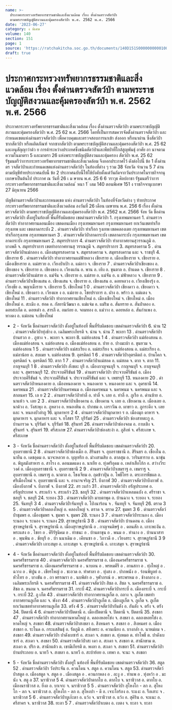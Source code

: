 ```yaml
---
name: >-
  ประกาศกระทรวงทรัพยากรธรรมชาติและสิ่งแวดล้อม เรื่อง ตั้งด่านตรวจสัตว์ป่า
  ตามพระราชบัญญัติสงวนและคุ้มครองสัตว์ป่า พ.ศ. 2562 พ.ศ. 2566
date: '2023-06-27'
category: ง พิเศษ
volume: 140
section: 151
page: 1
source: 'https://ratchakitcha.soc.go.th/documents/140D151S0000000000100.pdf'
draft: true
---
```


# ประกาศกระทรวงทรัพยากรธรรมชาติและสิ่งแวดล้อม เรื่อง ตั้งด่านตรวจสัตว์ป่า ตามพระราชบัญญัติสงวนและคุ้มครองสัตว์ป่า พ.ศ. 2562 พ.ศ. 2566

ประกาศกระทรวงทรัพยากรธรรมชาติและสิ่งแวดล้อม เรื่อง ตั้งด่านตรวจสัตว์ป่า ตามพระราชบัญญัติสงวนและคุ้มครองสัตว์ป่า พ.ศ. 25 62 พ.ศ. 2566 โดยที่เป็นการสมควรจัดตั้งด่านตรวจสัตว์ป่า และกำหนดเขตแห่งด่านตรวจสัตว์ป่า เพื่อควบคุมและตรวจสอบการนาเข้า ส่งออก หรือนาผ่าน ซึ่งสัตว์ป่า ซากสัตว์ป่า หรือผลิตภัณฑ์ จากซากสัตว์ป่า ตามพระราชบัญญัติสงวนและคุ้มครองสัตว์ป่า พ.ศ. 25 62 และอนุสัญญาว่าด้ว ย การค้าระหว่างประเทศซึ่งชนิดสัตว์ป่าและพืชป่าที่ใกล้สูญพันธุ์ อาศัย อา นาจตามความในมาตรา 5 และมาตรา 26 แห่งพระราชบัญญัติสงวนและคุ้มครอง สัตว์ป่า พ.ศ. 25 62 รัฐมนตรีว่าการกระทรวงทรัพยากรธรรมชาติและสิ่งแวดล้อม จึงออกประกาศไว้ ดังต่อไปนี้ ข้อ 1 ตั้งด่านตร วจสัตว์ป่าและกำหนดเขตแห่งด่านตรวจสัตว์ป่า ในท้องที่ต่าง ๆ รวม 38 จังหวัด จำนวน 5 7 ด่าน ตามบัญชีท้ายประกาศฉบับนี้ ข้อ 2 ประกาศฉบับนี้ให้ใช้บังคับตั้งแต่วันถัดจากวันประกาศในราชกิจจานุเบกษาเป็นต้นไป ประกาศ ณ วันที่ 26 เ ม ษายน พ.ศ. 25 6 6 วราวุธ ศิลปอาชา รัฐมนตรีว่าการกระทรวงทรัพยากรธรรมชาติและสิ่งแวดล้อม ้ หนา 1 ่ เลม 140 ตอนพิเศษ 151 ง ราชกิจจานุเบกษา 27 มิถุนายน 2566

บัญชีด่านตรวจสัตว์ป่าและกาหนดเขต แห่ง ด่านตรวจสัตว์ป่า ในท้องที่จังหวัดต่าง ๆ ท้ายประกาศกระทรวงทรัพยากรธรรมชาติและสิ่งแวดล้อม ลงวันที่ 26 เดือน เมษายน พ.ศ. 256 6 เรื่อง ตั้งด่านตรวจสัตว์ป่า ตามพระราชบัญญัติสงวนและคุ้มครองสัตว์ป่า พ.ศ. 2562 พ.ศ. 2566 จังห วัด ชื่อด่านตรวจสัตว์ป่า ตั้งอยู่ในท้องที่ พื้นที่รับผิดชอบ เขตด่านตรวจสัตว์ป่า 1. กรุงเทพมหานคร 1. ด่านตรวจสัตว์ป่า ท่าอากาศยานดอนเมือง เขตดอนเมือง กรุงเทพมหานคร กรุงเทพมหานคร ยกเว้นเขตท่าเรือกรุงเทพ และ เขตลาดกระบัง 2 . ด่านตรวจสัตว์ป่า ท่าเรือก รุงเทพ เขตคลองเตย กรุงเทพมหานคร เขตท่าเรือกรุงเทพ กรุงเทพมหานคร 3 . ด่านตรวจสัตว์ป่าลาดกระบัง เขตลาดกระบัง กรุงเทพมหานคร เขตลาดกระบัง กรุงเทพมหานคร 2. สมุทรปราการ 4. ด่านตรวจสัตว์ป่า ท่าอากาศยานสุวรรณภูมิ อ. บางพลี จ. สมุทรปราการ เขตท่าอากาศยานสุ วรรณภูมิ จ. สมุทรปราการ 3. สมุทรสงคราม 5 . ด่านตรวจสัตว์ป่าแม่กลอง อ. เมืองสมุทรสงคราม จ. สมุทรสงคราม จ. สมุทรสงคราม และ จ. ราชบุรี 4. เชียงราย 6 . ด่านตรวจสัตว์ป่า ท่าอากาศยานแม่ฟ้าหลวง เชียงราย อ. เมืองเชียงราย จ. เชียงราย อ. เมืองเชียงราย อ. แม่สรวย อ. เวียงป่าเป้า อ. แม่ลาว จ. เชียงราย 7 . ด่านตรวจสัตว์ป่าเชียงของ อ. เชียงของ จ. เชียงราย อ. เชียงของ อ. เวียงแก่น อ. พาน อ. เทิง อ. ขุนตาล อ. ป่าแดด จ. เชียงราย 8 . ด่านตรวจสัตว์ป่าแม่สาย อ. แม่จัน จ. เชียงราย อ. แม่สาย อ. แม่จัน อ. แ ม่ฟ้าหลวง จ. เชียงราย 9 . ด่านตรวจสัตว์ป่าเชียงแสน อ. เชียงแสน จ. เชียงราย อ. เชียงแสน อ. ดอยหลวง อ. เวียงเชียงรุ้ง อ. เวียงชัย อ. พญาเม็งราย จ. เชียงราย 5. เชียงใหม่ 1 0 . ด่านตรวจสัตว์ป่า เชียงดาว อ. เชียงดาว จ. เชียงใหม่ อ. เชียงดาว อ. เวียงแห ง อ. แม่อาย อ. ไชยปราการ อ. ฝาง อ. พร้าว อ. แม่แตง จ. เชียงใหม่ 11 . ด่านตรวจสัตว์ป่า ท่าอากาศยานเชียงใหม่ อ. เมืองเชียงใหม่ จ. เชียงใหม่ อ. เมืองเชียงใหม่ อ. สะเมิง อ. ฮอด อ. กัลยานิวัฒนา อ. แม่แจ่ม อ. แม่ริม อ. สันทราย อ. สันป่าตอง อ. ดอยสะเก็ด อ. ดอยเต่า อ. สารภี อ. อมก๋อย อ. จอมทอง อ. แม่วาง อ. ดอยหล่อ อ. สันกำแพง อ. หางดง อ. แม่ออน จ.เชียงใหม่

- 2 - จังหวัด ชื่อด่านตรวจสัตว์ป่า ตั้งอยู่ในท้องที่ พื้นที่รับผิดชอบ เขตด่านตรวจสัตว์ป่า 6. น่าน 12 . ด่านตรวจสัตว์ป่าทุ่งช้าง อ. เฉลิมพระเกียรติ จ. น่าน จ. น่าน 7. พะเยา 13 . ด่านตรวจสัตว์ป่าบ้านฮวก อ . ภูซาง จ . พะเยา จ. พะเยา 8. แม่ฮ่องสอน 1 4 . ด่านตรวจสัตว์ป่า แม่ฮ่องสอน อ. เมืองแม่ฮ่องสอน จ. แม่ฮ่องสอน อ. เมืองแม่ฮ่องสอน อ. ปาย อ. ปางมะผ้า อ. ขุนยวม จ. แม่ฮ่องสอน 1 5 . ด่านตรวจสัตว์ป่า แม่สะเรียง อ. แม่สะเรียง จ. แม่ฮ่องสอน อ. แม่สะเรียง อ. แม่ลาน้อย อ. สบเมย จ. แม่ฮ่องสอน 9. อุตรดิตถ์ 1 6 . ด่านตรวจสัตว์ป่าอุตรดิตถ์ อ. บ้านโคก จ. อุตรดิตถ์ จ. อุตรดิตถ์ 10. ตาก 1 7 . ด่านตรวจสัตว์ป่าแม่สอด อ. แม่สอด จ. ตาก จ. ตาก 11. กาญจนบุรี 1 8 . ด่านตรวจสัตว์ป่า สังขละ บุรี อ. เมืองกาญจนบุรี จ. กาญจนบุรี จ. กาญจนบุรี และ จ. สุพรรณบุรี 12. ประจวบคีรีขันธ์ 19 . ด่านตรวจสัตว์ป่า ประจวบคีรีขันธ์ อ. เมืองประจวบคีรีขันธ์ จ. ประจวบคีรีขันธ์ จ. ประจวบคีรีขันธ์ และ จ. เพชรบุรี 13. หนองคาย 20 . ด่า นตรวจสัตว์ป่าหนองคาย อ. เมืองหนองคาย จ. หนองคาย จ. หนองคาย และ จ. อุดรธานี 14. นครพนม 21 . ด่านตรวจสัตว์ป่านครพนม อ. เมืองนครพนม จ. นครพนม จ. นครพนม และ จ. สกลนคร 15. เล ย 2 2 . ด่านตรวจสัตว์ป่าท่าลี่ อ. ท่าลี่ จ. เลย อ. ท่าลี่ อ. ภูเรือ อ. ด่านซ้าย อ. นาแห้ว จ. เลย 2 3 . ด่านตรวจสัตว์ป่าเชียงคาน อ. เชียงคาน จ. เลย อ. เชียงคาน อ. เมืองเลย อ. นาด้วง อ. วังสะพุง อ. ภูหลวง อ. หนองหิน อ. ปากชม อ. เอราวัณ อ. ผาขาว อ. ภูกระดึง จ. เลย และ จ. หนองบัวลำภู 16. มุกดาหาร 2 4 . ด่านตรวจสัตว์ป่ามุกดาหา ร อ. เมืองมุก ดาหาร จ. มุกดาหาร จ. มุกดาหาร และ จ. ยโสธร 17. บุรีรัมย์ 25 . ด่านตรวจสัตว์ป่า ช่องสายตะกู อ. บ้านกรวด จ. บุรีรัมย์ จ. บุรีรัมย์ 18. สุรินทร์ 26. ด่านตรวจสัตว์ป่าช่องจอม อ. กาบเชิง จ. สุรินทร์ จ. สุรินทร์ 19. ศรีสะเกษ 27. ด่านตรวจสัตว์ป่าช่องสะงำ อ. ภูสิงห์ จ. ศรีสะเกษ จ. ศรีสะเกษ

- 3 - จังหวัด ชื่อด่านตรวจสัตว์ป่า ตั้งอยู่ในท้องที่ พื้นที่รับผิดชอบ เขตด่านตรวจสัตว์ป่า 20. อุบลราชธานี 2 8 . ด่านตรวจสัตว์ป่าช่องเม็ก อ. สิรินธร จ. อุบลราชธานี อ. สิรินธร อ. เขื่องใน อ. นายืน อ. เดชอุดม อ. นาจะหลวย อ. บุญฑริก อ. ม่วงสามสิบ อ. ตาลสุม อ. วารินชาราบ อ. นาขุ่น อ. พิบูลมังสาหาร อ. สาโรง อ. ดอนมดแดง อ. นาเยีย อ. ทุ่งศรีอุดม อ. เหล่าเสือโก้ก อ. สว่างวีระวงศ์ อ. เมืองอุบลราชธานี จ. อุบลราชธานี 2 9 . ด่านตรวจสัตว์ป่าเขมราฐ อ. เขมราฐ จ. อุบลราชธานี อ. เขมราฐ อ. นาตาล อ. โขงเจียม อ. กุดข้าวปุ้น อ. โพธิ์ไทร อ. ตระการพืชผล อ. ศรีเมืองใหม่ จ. อุบลราชธานี และ จ. อานาจเจริญ 21. บึงกาฬ 30 . ด่านตรวจสัตว์ป่าบึงกาฬ อ. เมืองบึงกาฬ จ. บึงกาฬ จ. บึงกาฬ 22. สร ะแก้ว 31 . ด่านตรวจสัตว์ป่า อรัญประเทศ อ. อรัญประเทศ จ. สระแก้ว จ. สระแก้ว 23. ชลบุรี 32 . ด่านตรวจสัตว์ป่าแหลมฉบัง อ. ศรีราชา จ. ชลบุรี จ. ชลบุรี 24. ระยอง 33 . ด่านตรวจสัตว์ป่า มาบตาพุด อ. บ้านฉาง จ. ระยอง จ. ระยอง 25. จันทบุรี 3 4 . ด่านตรวจสัตว์ป่ำจันทบุรี อ. โป่งนาร้อน จ . จันทบุรี จ. จันทบุรี 26. ตราด 3 5 . ด่านตรวจสัตว์ป่าคลองใหญ่ อ. คลองใหญ่ จ. ตราด จ. ตราด 27. ชุมพร 3 6 . ด่านตรวจสัตว์ป่าชุมพร อ. เมืองชุมพร จ. ชุมพร จ. ชุมพร 28. ระนอง 3 7 . ด่านตรวจสัตว์ป่าระนอง อ. เมืองระนอง จ. ระนอง จ. ระนอง 29. สุราษฎร์ธานี 3 8 . ด่านตรวจสัตว์ป่า บ้านดอน อ. เมืองสุราษฎร์ธานี จ. สุราษฎร์ธานี อ. เมืองสุราษฎร์ธานี อ . กาญจนดิษฐ์ อ . ดอนสัก อ. เกาะพะงัน อ. พระแสง อ . ไชยา อ . คีรีรัฐนิคม อ . ท่าชนะ อ . บ้านตาขุน อ . พนม อ . ท่าฉาง อ . บ้านนาสาร อ . พุนพิน อ . ชัยบุรี อ . บ้า นนาเดิม อ . เคียนซา อ . วิภาวดี อ . เวียงสระ จ. สุราษฎร์ธานี 3 9 . ด่านตรวจสัตว์ป่า เกาะสมุย อ. เกาะสมุย จ. สุราษฎร์ธานี อ. เกาะสมุย จ. สุราษฎร์ธานี

- 4 - จังหวัด ชื่อด่านตรวจสัตว์ป่า ตั้งอยู่ในท้องที่ พื้นที่รับผิดชอบ เขตด่านตรวจสัตว์ป่า 30. นครศรีธรรมราช 40 . ด่านตรวจสัตว์ป่า นครศรีธรรมราช อ. เมืองนครศรีธรรมราช จ. นครศรีธรรมราช อ. เมืองนครศรีธรรมราช อ . นาบอน อ . พรหมคีรี อ . ลานสกา อ . ทุ่งใหญ่ อ . ฉวาง อ . พิปูน อ . เชียรใหญ่ อ . ชะอวด อ. ท่าศาลา อ . ทุ่งสง อ . ปากพนัง อ . ร่อนพิบูลย์ อ. หัวไทร อ . บางขัน อ . ถา พรรณรา อ . นบพิตำ อ . จุฬาภรณ์ อ . พระพรหม อ . ช้างกลาง อ . เฉลิมพระเกียรติ จ. นครศรีธรรมราช 41. ด่านตรวจสัตว์ป่า สิชล อ. สิชล จ. นครศรีธรรมราช อ. สิชล อ. ขนอม จ. นครศรีธรรมราช 31. กระบี่ 42. ด่านตรวจสัตว์ป่ากระบี่ อ. เมืองกระบี่ จ. กระบี่ จ. กระบี่ 32. ภู เก็ต 43 . ด่านตรวจสัตว์ป่า ท่าอากาศยานภูเก็ต อ. ถลาง จ. ภูเก็ต เขตท่าอากาศยานภูเก็ต และ จ. พังงา 44 . ด่านตรวจสัตว์ป่าภูเก็ต อ. เมืองภูเก็ต จ. ภูเก็ต จ. ภูเก็ต ยกเว้นเขตท่าอากาศยานภูเก็ต 33. ตรัง 4 5 . ด่านตรวจสัตว์ป่ากันตัง อ. กันตัง จ. ตรัง จ. ตรัง 34. ปัตตานี 4 6. ด่านตรวจสัตว์ป่าปัตตานี อ. เมืองปัตตานี จ. ปัตตานี จ. ปัตตานี 35. สงขลา 47 . ด่านตรวจสัตว์ป่า ท่าอากาศยานหาดใหญ่ อ. คลองหอยโข่ง จ. สงขลา อ. คลองหอยโข่ง อ. หาดใหญ่ จ. สงขลา 48. ด่านตรวจสัตว์ป่าสงขลา อ. สิงหนคร จ. สงขลา อ . สิงหนคร อ. เมืองสงขลา อ. ระโนด อ. กระแสสินธุ์ อ. รัตภูมิ อ. สทิงพระ อ. ควนเนียง อ. บางกล่ำ อ. นาหม่อม จ . สงขลา 49. ด่านตรวจสัตว์ป่า ปาดังเบซาร์ อ. สะเดา จ. สงขลา ต. ทุ่งหมอ ต. ท่าโพธิ์ ต. ปาดังเบซาร์ อ. สะเดา จ. สงขลา 50. ด่านตรวจสัตว์ป่าสะ เดา อ. สะเดา จ. สงขลา ต. สานักขาม ต. สะเดา ต. ปริก ต. สานักแต้ว ต. เขามีเกียรติ ต. พงลา อ. สะเดา จ. สงขลา 51. ด่านตรวจสัตว์ป่า บ้านประกอบ อ. นาทวี จ. สงขลา อ. นาทวี อ. สะบ้าย้อย อ. เทพา อ. จะนะ จ. สงขลา

- 5 - จังหวัด ชื่อด่านตรวจสัตว์ป่า ตั้งอยู่ใ นท้องที่ พื้นที่รับผิดชอบ เขตด่านตรวจสัตว์ป่า 36. สตูล 52 . ด่านตรวจสัตว์ป่า วังประจัน อ. ควนโดน จ. สตูล อ. ควนโดน จ. สตูล 53. ด่านตรวจสัตว์ป่าสตูล อ. เมืองสตูล จ. สตูล อ . เมืองสตูล อ . ควนกาหลง อ . ละงู อ . ท่าแพ อ . ทุ่งหว้า อ . มะนัง จ. สตู ล 37. นราธิวาส 5 4. ด่านตรวจสัตว์ป่าตากใบ อ. ตากใบ จ. นราธิวาส อ. ตากใบ อ. เมืองนราธิวาส อ. ยี่งอ อ. บาเจาะ จ. นราธิวาส 5 5 . ด่านตรวจสัตว์ป่า สุไหงโก - ลก อ. สุไหงโก - ลก จ. นราธิวาส อ. สุไหงโก - ลก อ. สุไหงปา - ดี อ. เจาะไอร้อง อ. ระแงะ อ. รือเสาะ จ . นราธิวาส 5 6 . ด่านตรวจสัตว์ป่าบูเก๊ะตา อ. แว้ง จ. นราธิวาส อ. แว้ง อ. สุคิริน อ. จะแนะ อ. ศรีสาคร จ. นราธิวาส 38. ยะลา 5 7 . ด่านตรวจสัตว์ป่าเบตง อ. เบตง จ. ยะลา จ. ยะลา
